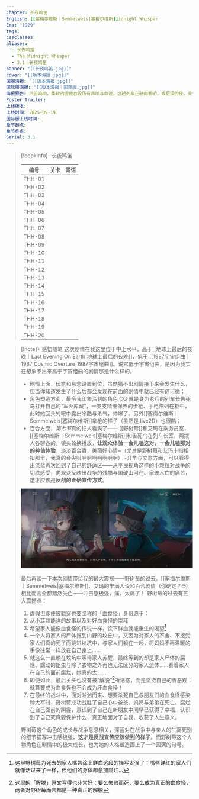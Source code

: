 ```yaml
---
Chapter: 长夜鸣笛
English: [[塞梅尔维斯｜Semmelweis|塞梅尔维斯]]idnight Whisper
Era: "1929"
tags:
cssclasses:
aliases:
  - 长夜鸣笛
  - The Midnight Whisper
  - 3.1｜长夜鸣笛
banner: "[[长夜鸣笛.jpg]]"
cover: "[[版本海报.jpg]]"
国服海报: "[[版本海报.jpg]]"
国际服海报: "[[版本海报｜国际服.jpg]]"
海报预告: 汽笛鸣响，柔软的雪原吞没所有声响与血迹，这趟列车正驶向黎明，或更深的夜。亲爱的乘客，愿旅途愉快。
Poster Trailer:
上线版本:
上线时间: 2025-09-19
国际服上线时间:
章节起点:
章节终点:
Serial: 3.1
---
```

> [!bookinfo]- 长夜鸣笛
> 
> 
> |  编号  | 关卡 | 寄语 |
> | :----: | :--: | :--: |
> | THH-01 |      |      |
> | THH-02 |      |      |
> | THH-03 |      |      |
> | THH-04 |      |      |
> | THH-05 |      |      |
> | THH-06 |      |      |
> | THH-07 |      |      |
> | THH-08 |      |      |
> | THH-09 |      |      |
> | THH-10 |      |      |
> | THH-11 |      |      |
> | THH-12 |      |      |
> | THH-13 |      |      |
> | THH-14 |      |      |
> | THH-15 |      |      |
> | THH-16 |      |      |
> | THH-17 |      |      |
> | THH-18 |      |      |
> | THH-19 |      |      |
> | THH-20 |      |      |

> [!note]+ 感悟随笔
> 这次剧情在我这里位于中上水平，高于[[地球上最后的夜晚｜Last Evening On Earth|地球上最后的夜晚]]，低于 [[1987宇宙组曲｜1987 Cosmic Overture|1987宇宙组曲]]。说它低于宇宙组曲，是因为我实在想象不出来高于宇宙组曲的剧情那是什么样的。
> - 剧情上面，伏笔和悬念设置到位，虽然猜不出剧情接下来会发生什么，但当你知道发生了什么后都会发现在前面的剧情中就已经有迹可循；
> - 角色塑造方面，最令我印象深刻的角色 CG 就是身为老兵的列车长告死鸟打开自己的“军火库藏”，一支支精细保养的步枪、手枪陈列在柜中，此时她回头的眼中露出冷酷与杀气，帅爆了。另外[[塞梅尔维斯｜Semmelweis|塞梅尔维斯]]拿枪的样子（虽然是 live2D）也很酷；
> - 百合方面，*第七节*真的把人看爽了—— [[野树莓]]和艾玛在乘务员室，[[塞梅尔维斯｜Semmelweis|塞梅尔维斯]]和告死鸟在列车长室，两拨人各聊各的，镜头轮换播放，**让观众体验一会儿嗑这对，一会儿嗑那对的神仙体验**，淡淡百合香，美丽好心情~（尤其是野树莓和艾玛十指相扣那里，我真的会尖叫啊啊啊啊啊啊啊）
> -升华与立意方面，可以看得出深蓝再次回到了自己的舒适区——从平民视角这样的小颗粒对战争的切肤感受，向观众反映出战争的残酷与国破山河在、家破人亡的痛苦，这才应该是**反战的正确宣传方式**。
> 
> ![第七节-野树莓与艾玛](./assets/长夜鸣笛｜The%20Midnight%20Whisper.assets/d93cb7b94fccc000d8cf51091b9b4913.jpg)
> 
> 最后再谈一下本次剧情带给我的最大震撼——野树莓的过去。[[塞梅尔维斯｜Semmelweis|塞梅尔维斯]]、艾玛的丰满人设和百合剧情（你确定？🤓）相比而言全都黯然失色——冲击感极强，痛，太痛了！
> 野树莓的过去有五大震撼点：
> 1. 虚假但即便被戳穿也要坚称的「血食怪」身份源于：
> 	1. 从小耳熟能详的故事以及对好血食怪的崇拜
> 	2. 希望家人能像血食怪的传说一样，饮下鲜血就能重生的渴望[^1]
> 2. 一个人将家人的尸体拖到山野的坟丘中，又因为对家人的不舍、不接受家人们真的死了而跳进坟坑中，与家人们躺在一起，将妈妈不再温暖的手像往常一样放在自己身上……
> 3. 就这么一直躺在坟坑中等待家人苏醒，最终等到的却是家人尸体的腐烂、蠕动的蛆虫与除了衣物之外再也无法区分的家人遗体……看着家人在自己的面前腐烂，她真的太……
> 4. 即便如此，最后关头也没有被“解脱”[^2]所诱惑，而是坚持自己的善恶观：就算要成为血食怪也不会成为坏血食怪！
> 5. 在最终的战斗中，面对汹汹而来、想要杀死自己与朋友们的血食怪感染种大军时，野树莓成功战胜了自己心中爸爸、妈妈与弟弟在死亡、腐烂在自己面前的阴霾，意识到了自己在新朋友中间早已获得了幸福，认识到了自己究竟要保护什么，真正地面对了自我、收获了人生意义。
> 
> 野树莓这个角色的成长与战争息息相关，深蓝对在战争中与亲人的生离死别的细节描写冲击感极强，**这才是反战宣传应该做到的样子**。而野树莓这个人物角色在剧情中的极大成长，也为她的人格塑造画上了一个圆满的句号。

[^1]: 这里野树莓为死去的家人嘴唇涂上鲜血这段的描写太强了：嘴唇鲜红的家人们就像活过来了一样，但他们的身体却愈加腐烂…
[^2]: 这里的「解脱」原文写得也非常好：要么失败而死，要么成为真正的血食怪，两者对野树莓而言都是一种真正的解脱